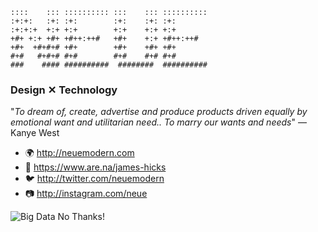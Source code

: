     ::::    ::: :::::::::: :::    ::: :::::::::: 
    :+:+:   :+: :+:        :+:    :+: :+:        
    :+:+:+  +:+ +:+        +:+    +:+ +:+        
    +#+ +:+ +#+ +#++:++#   +#+    +:+ +#++:++#   
    +#+  +#+#+# +#+        +#+    +#+ +#+        
    #+#   #+#+# #+#        #+#    #+# #+#        
    ###    #### ##########  ########  ########## 

### Design ✕ Technology

"*To dream of, create, advertise and produce products driven equally by emotional want and utilitarian need.. To marry our wants and needs*" — Kanye West

- 🌍 http://neuemodern.com
- 📓 https://www.are.na/james-hicks
- 🐦 http://twitter.com/neuemodern
- 📷 http://instagram.com/neue


![Big Data No Thanks!](https://neuemodern.com/public/big_data_small.png)
